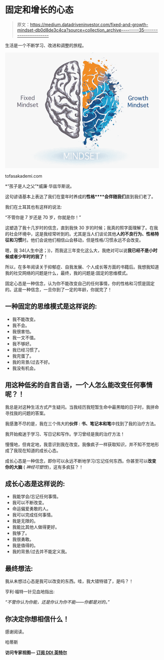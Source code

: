 # 固定和增长的心态

> 原文：<https://medium.datadriveninvestor.com/fixed-and-growth-mindset-db0d8de3c4ca?source=collection_archive---------35----------------------->

生活是一个不断学习、改进和调整的旅程。

![](img/6300cfd46f6d5a78cecdfec8801df82e.png)

tofasakademi.com

*“孩子是人之父”*威廉·华兹华斯说。

这句谚语基本上表达了我们在童年时养成的**性格****会伴随我们**直到我们老了。

我们在土耳其也有这样的说法:

“不管你是 7 岁还是 70 岁，你就是你！”

这塑造了我十几岁时的信念，直到我快 30 岁的时候；我真的照字面理解了。在我的社会环境中，这是我经常听到的。尤其是当人们谈论其他**人的不良行为、性格特征和习惯**时。他们会说他们相信山会移动，但是性格/习惯永远不会改变。

嗯，我 34(人生中途；))，而我这三年变化这么大，我绝对可以说**我已经不是小时候或者少年时的我了**！

所以，在多年阅读关于抑郁症、自我发展、个人成长等方面的书籍后。我想我知道我的社交网络的问题是什么，最终，我的问题是:固定的思维模式。

固定心态是一种信念，认为你不能改变自己的任何事情，你的性格和习惯是固定的。这是一种信念，一旦你到了一定的年龄，你就完了！

## 一种固定的思维模式是这样说的:

*   我不能改变。
*   我不会。
*   我很害怕。
*   我一文不值。
*   我不够好。
*   我已经习惯了。
*   我完蛋了。
*   我的背景/过去不好。
*   我没有机会。

## 用这种低劣的自言自语，一个人怎么能改变任何事情呢？！

我总是对这种生活方式产生疑问。当我经历我短暂生命中最黑暗的日子时，我拼命寻找我的问题的答案。

我感激不尽的是，我在三个伟大的**伙伴** : **书、笔记本和笔**中找到了我的治疗方法。

我开始痴迷于学习、写日记和写作。学习曾经是我的治疗方法！

慢慢地，但肯定地，我意识到我在改变。我像疯子一样获取知识，并不知不觉地形成了我现在知道的成长心态。

成长心态是一种信念，即你可以永远不断地学习/忘记任何东西。你甚至可以**改变你的大脑** ( *神经可塑性*)，这有多疯狂？！

## 成长心态是这样说的:

*   我能学会/忘记任何事情。
*   我可以不断改变。
*   命运偏爱勇敢的人。
*   我可以完成任何事情。
*   我是无限的。
*   我能比其他人做得更好。
*   我够了。
*   我很勇敢。
*   我是值得的。
*   我的背景/过去并不能定义我。

## 最终想法:

我从未想过心态是我可以改变的东西。哇，我大错特错了，是吗？！

亨利·福特一针见血地指出:

*“不管你认为你能，还是你认为你不能——你都是对的。”*

## 你决定你想相信什么！

感谢阅读。

哈蒂斯

**访问专家视图—** [**订阅 DDI 英特尔**](https://datadriveninvestor.com/ddi-intel)